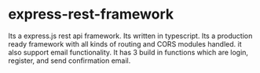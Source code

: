# express-rest-framework
Its a express.js rest api framework. Its written in typescript. Its a production ready framework with all kinds of routing and CORS modules handled. it also support email functionality. It has 3 build in functions which are login, register, and send confirmation email.
